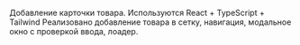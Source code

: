Добавление карточки товара.
Используются React + TypeScript + Tailwind
Реализовано добавление товара в сетку, навигация, модальное окно с проверкой ввода, лоадер.
